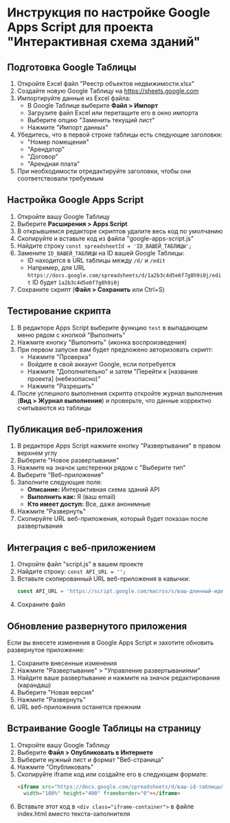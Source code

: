 # Инструкция по настройке Google Apps Script для проекта "Интерактивная схема зданий"

## Подготовка Google Таблицы

1. Откройте Excel файл "Реестр объектов недвижимости.xlsx"
2. Создайте новую Google Таблицу на https://sheets.google.com
3. Импортируйте данные из Excel файла:
   - В Google Таблице выберите **Файл > Импорт**
   - Загрузите файл Excel или перетащите его в окно импорта
   - Выберите опцию "Заменить текущий лист"
   - Нажмите "Импорт данных"
4. Убедитесь, что в первой строке таблицы есть следующие заголовки:
   - "Номер помещения"
   - "Арендатор"
   - "Договор"
   - "Арендная плата"
5. При необходимости отредактируйте заголовки, чтобы они соответствовали требуемым

## Настройка Google Apps Script

1. Откройте вашу Google Таблицу
2. Выберите **Расширения > Apps Script**
3. В открывшемся редакторе скриптов удалите весь код по умолчанию
4. Скопируйте и вставьте код из файла "google-apps-script.js"
5. Найдите строку `const spreadsheetId = 'ID_ВАШЕЙ_ТАБЛИЦЫ';`
6. Замените `ID_ВАШЕЙ_ТАБЛИЦЫ` на ID вашей Google Таблицы:
   - ID находится в URL таблицы между `/d/` и `/edit`
   - Например, для URL `https://docs.google.com/spreadsheets/d/1a2b3c4d5e6f7g8h9i0j/edit` ID будет `1a2b3c4d5e6f7g8h9i0j`
7. Сохраните скрипт (**Файл > Сохранить** или Ctrl+S)

## Тестирование скрипта

1. В редакторе Apps Script выберите функцию `test` в выпадающем меню рядом с кнопкой "Выполнить"
2. Нажмите кнопку "Выполнить" (иконка воспроизведения)
3. При первом запуске вам будет предложено авторизовать скрипт:
   - Нажмите "Проверка"
   - Войдите в свой аккаунт Google, если потребуется
   - Нажмите "Дополнительно" и затем "Перейти к [название проекта] (небезопасно)"
   - Нажмите "Разрешить"
4. После успешного выполнения скрипта откройте журнал выполнения (**Вид > Журнал выполнения**) и проверьте, что данные корректно считываются из таблицы

## Публикация веб-приложения

1. В редакторе Apps Script нажмите кнопку "Развертывание" в правом верхнем углу
2. Выберите "Новое развертывание"
3. Нажмите на значок шестеренки рядом с "Выберите тип"
4. Выберите "Веб-приложение"
5. Заполните следующие поля:
   - **Описание:** Интерактивная схема зданий API
   - **Выполнить как:** Я (ваш email)
   - **Кто имеет доступ:** Все, даже анонимные
6. Нажмите "Развернуть"
7. Скопируйте URL веб-приложения, который будет показан после развертывания

## Интеграция с веб-приложением

1. Откройте файл "script.js" в вашем проекте
2. Найдите строку: `const API_URL = '';`
3. Вставьте скопированный URL веб-приложения в кавычки:
   ```javascript
   const API_URL = 'https://script.google.com/macros/s/ваш-длинный-идентификатор/exec';
   ```
4. Сохраните файл

## Обновление развернутого приложения

Если вы внесете изменения в Google Apps Script и захотите обновить развернутое приложение:

1. Сохраните внесенные изменения
2. Нажмите "Развертывание" > "Управление развертываниями"
3. Найдите ваше развертывание и нажмите на значок редактирования (карандаш)
4. Выберите "Новая версия"
5. Нажмите "Развернуть"
6. URL веб-приложения останется прежним

## Встраивание Google Таблицы на страницу

1. Откройте вашу Google Таблицу
2. Выберите **Файл > Опубликовать в Интернете**
3. Выберите нужный лист и формат "Веб-страница"
4. Нажмите "Опубликовать"
5. Скопируйте iframe код или создайте его в следующем формате:
   ```html
   <iframe src="https://docs.google.com/spreadsheets/d/ваш-id-таблицы/pubhtml?widget=true&amp;headers=false" 
     width="100%" height="400" frameborder="0"></iframe>
   ```
6. Вставьте этот код в `<div class="iframe-container">` в файле index.html вместо текста-заполнителя 